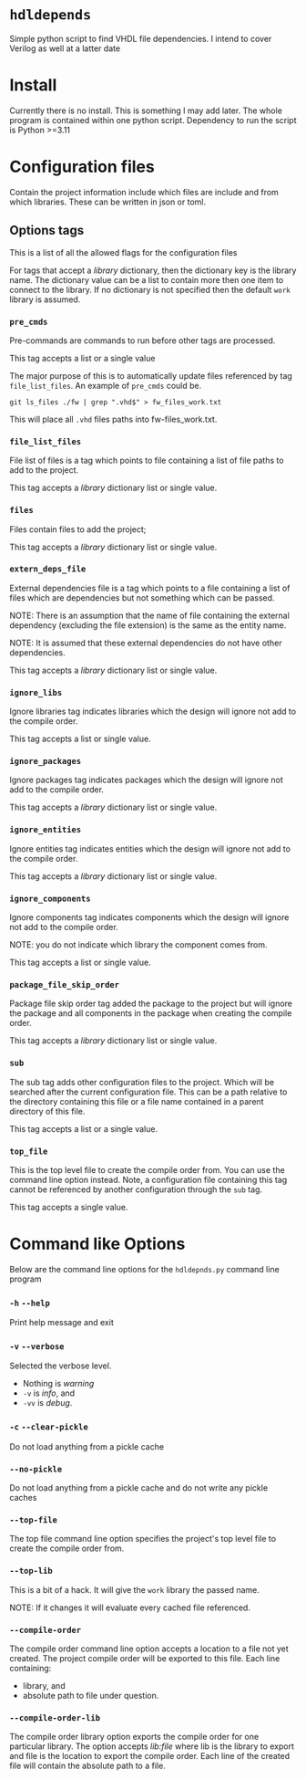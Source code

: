 # `hdldepends`
Simple python script to find VHDL file dependencies. I intend to cover Verilog as well at a latter date

# Install
Currently there is no install. This is something I may add later. The whole program is contained within one python script. Dependency to run the script is Python >=3.11

# Configuration files
Contain the project information include which files are include and from which libraries. These can be written in json or toml.

## Options tags
This is a list of all the allowed flags for the configuration files

For tags that accept a *library* dictionary, then the dictionary key is the library name. The dictionary value can be a list to contain more then one item to connect to the library. If no dictionary is not specified then the default `work` library is assumed.

### `pre_cmds`
Pre-commands are commands to run before other tags are processed.

This tag accepts a list or a single value

The major purpose of this is to automatically update files referenced by tag `file_list_files`. An example of `pre_cmds` could be.
```
git ls_files ./fw | grep ".vhd$" > fw_files_work.txt
```
This will place all `.vhd` files paths into fw-files_work.txt.


### `file_list_files`
File list of files is a tag which points to file containing a list of file paths to add to the project.

This tag accepts a *library* dictionary list or single value.

### `files`
Files contain files to add the project;

This tag accepts a *library* dictionary list or single value.

### `extern_deps_file`
External dependencies file is a tag which points to a file containing a list of files which are dependencies but not something which can be passed.

NOTE: There is an assumption that the name of file containing the external dependency (excluding the file extension) is the same as the entity name. 

NOTE: It is assumed that these external dependencies do not have other dependencies.

This tag accepts a *library* dictionary list or single value.


### `ignore_libs`
Ignore libraries tag indicates libraries which the design will ignore not add to the compile order.

This tag accepts a list or single value.

### `ignore_packages`
Ignore packages tag indicates packages which the design will ignore not add to the compile order.

This tag accepts a *library* dictionary list or single value.

### `ignore_entities`
Ignore entities tag indicates entities which the design will ignore not add to the compile order.

This tag accepts a *library* dictionary list or single value.

### `ignore_components`
Ignore components tag indicates components which the design will ignore not add to the compile order.

NOTE: you do not indicate which library the component comes from.

This tag accepts a list or single value.

### `package_file_skip_order`
Package file skip order tag added the package to the project but will ignore the package and all components in the package when creating the compile order. 

This tag accepts a *library* dictionary list or single value.

### `sub`
The sub tag adds other configuration files to the project. Which will be searched after the current configuration file. This can be a path relative to the directory containing this file or a file name contained in a parent directory of this file.

This tag accepts a list or a single value.

### `top_file`
This is the top level file to create the compile order from. You can use the command line option instead. Note, a configuration file containing this tag cannot be referenced by another configuration through the `sub` tag.

This tag accepts a single value.

# Command like Options
Below are the command line options for the `hdldepnds.py` command line program

### `-h` `--help`
Print help message and exit

### `-v` `--verbose`
Selected the verbose level. 
 * Nothing is *warning*
 * `-v` is *info*, and
 * `-vv` is *debug*.

### `-c` `--clear-pickle`
Do not load anything from a pickle cache

### `--no-pickle`
Do not load anything from a pickle cache and do not write any pickle caches

### `--top-file`
The top file command line option specifies the project's top level file to create the compile order from.

### `--top-lib`
This is a bit of a hack. It will give the `work` library the passed name.

NOTE: If it changes it will evaluate every cached file referenced.

### `--compile-order`
The compile order command line option accepts a location to a file not yet created. The project compile order will be exported to this file. Each line containing:
 * library, and
 * absolute path to file under question.

### `--compile-order-lib`
The compile order library option exports the compile order for one particular library. The option accepts *lib:file* where lib is the library to export and file is the location to export the compile order. Each line of the created file will contain the absolute path to a file.
 
